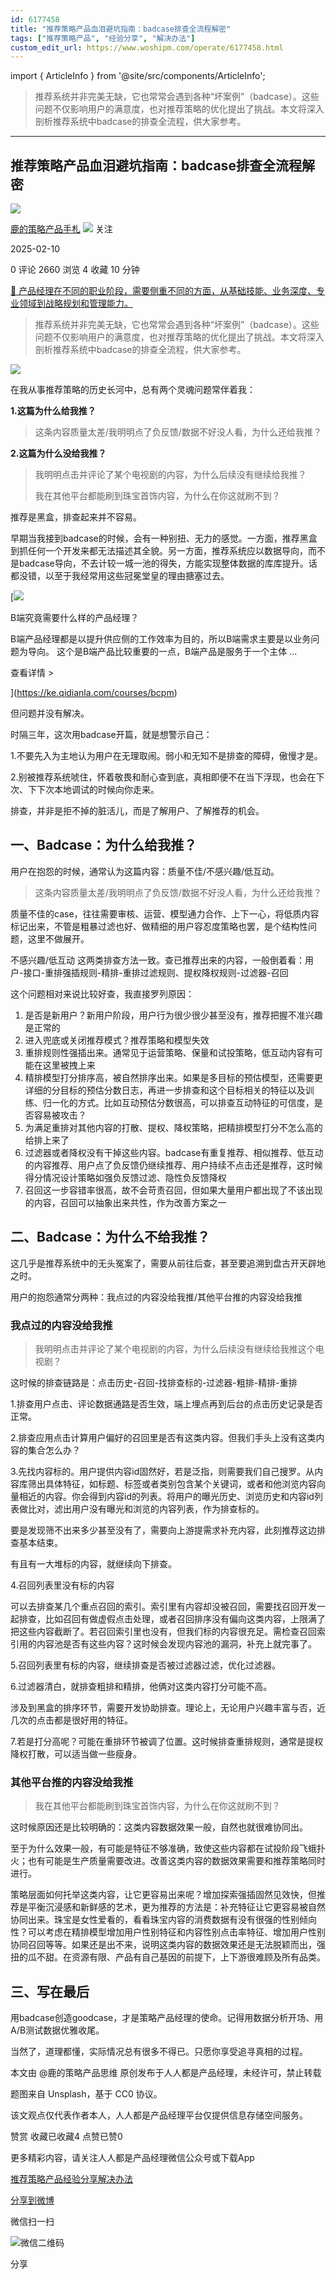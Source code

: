 ```yaml
---
id: 6177458
title: "推荐策略产品血泪避坑指南：badcase排查全流程解密"
tags: ["推荐策略产品", "经验分享", "解决办法"]
custom_edit_url: https://www.woshipm.com/operate/6177458.html
---
```

import { ArticleInfo } from '@site/src/components/ArticleInfo';

<ArticleInfo
    author="鹿的策略产品手札"
    authorLink="https://www.woshipm.com/u/232491"
    published="2025-02-10"
    views={2660}
    comments={0}
    collects={4}
/>

> 推荐系统并非完美无缺，它也常常会遇到各种“坏案例”（badcase）。这些问题不仅影响用户的满意度，也对推荐策略的优化提出了挑战。本文将深入剖析推荐系统中badcase的排查全流程，供大家参考。

---

## 推荐策略产品血泪避坑指南：badcase排查全流程解密

[![](https://static.woshipm.com/pmapp_avatar_20231126220842_1394.jpeg?imageView2/1/w/72/h/72/q/100)](https://www.woshipm.com/u/232491)

[鹿的策略产品手札](https://www.woshipm.com/u/232491) ![](https://static.woshipm.com/tag/1101_1@2x.png) 关注

2025-02-10

0 评论 2660 浏览 4 收藏 10 分钟

[🔗 产品经理在不同的职业阶段，需要侧重不同的方面，从基础技能、业务深度、专业领域到战略规划和管理能力。](https://ke.qidianla.com/courses/90pm)

> 推荐系统并非完美无缺，它也常常会遇到各种“坏案例”（badcase）。这些问题不仅影响用户的满意度，也对推荐策略的优化提出了挑战。本文将深入剖析推荐系统中badcase的排查全流程，供大家参考。

![](https://image.woshipm.com/2023/05/06/c5139db6-ec01-11ed-8df9-00163e0b5ff3.jpg)

在我从事推荐策略的历史长河中，总有两个灵魂问题常伴着我：

**1.这篇为什么给我推？**

> 这条内容质量太差/我明明点了负反馈/数据不好没人看，为什么还给我推？

**2.这篇为什么没给我推？**

> 我明明点击并评论了某个电视剧的内容，为什么后续没有继续给我推？
> 
> 我在其他平台都能刷到珠宝首饰内容，为什么在你这就刷不到？

推荐是黑盒，排查起来并不容易。

早期当我接到badcase的时候，会有一种别扭、无力的感觉。一方面，推荐黑盒到抓任何一个开发来都无法描述其全貌。另一方面，推荐系统应以数据导向，而不是badcase导向，不去计较一城一池的得失，方能实现整体数据的库库提升。话都没错，以至于我经常用这些冠冕堂皇的理由搪塞过去。

[![](https://image.woshipm.com/2023/08/02/f7cafd68-30e3-11ee-9da3-00163e0b5ff3.png)

B端究竟需要什么样的产品经理？

B端产品经理都是以提升供应侧的工作效率为目的，所以B端需求主要是以业务问题为导向。 这个是B端产品比较重要的一点，B端产品是服务于一个主体 ...

查看详情 >

](https://ke.qidianla.com/courses/bcpm)

但问题并没有解决。

时隔三年，这次用badcase开篇，就是想警示自己：

1.不要先入为主地认为用户在无理取闹。弱小和无知不是排查的障碍，傲慢才是。

2.别被推荐系统唬住，怀着敬畏和耐心查到底，真相即便不在当下浮现，也会在下次、下下次本地调试的时候向你走来。

排查，并非是拒不掉的脏活儿，而是了解用户、了解推荐的机会。

## 一、Badcase：为什么给我推？

用户在抱怨的时候，通常认为这篇内容：质量不佳/不感兴趣/低互动。

> 这条内容质量太差/我明明点了负反馈/数据不好没人看，为什么还给我推？

质量不佳的case，往往需要审核、运营、模型通力合作、上下一心，将低质内容标记出来，不管是粗暴过滤也好、做精细的用户容忍度策略也罢，是个结构性问题，这里不做展开。

不感兴趣/低互动 这两类排查方法一致。查已推荐出来的内容，一般倒着看：用户-接口-重排强插规则-精排-重排过滤规则、提权降权规则-过滤器-召回

这个问题相对来说比较好查，我直接罗列原因：

1.  是否是新用户？新用户阶段，用户行为很少很少甚至没有，推荐把握不准兴趣是正常的
2.  进入兜底或关闭推荐模式？推荐策略和模型失效
3.  重排规则性强插出来。通常见于运营策略、保量和试投策略，低互动内容有可能在这里被拽上来
4.  精排模型打分排序高，被自然排序出来。如果是多目标的预估模型，还需要更详细的分目标的预估分数日志，再进一步排查和这个目标相关的特征以及训练、归一化的方式。比如互动预估分数很高，可以排查互动特征的可信度，是否容易被攻击？
5.  为满足重排对其他内容的打散、提权、降权策略，把精排模型打分不怎么高的给排上来了
6.  过滤器或者降权没有干掉这些内容。badcase有重复推荐、相似推荐、低互动的内容推荐、用户点了负反馈仍继续推荐、用户持续不点击还是推荐，这时候得分情况设计策略如强负反馈过滤、隐性负反馈降权
7.  召回这一步容错率很高，故不会苛责召回，但如果大量用户都出现了不该出现的内容，召回可以抽象出来共性，作为改善方案之一

## 二、Badcase：为什么不给我推？

这几乎是推荐系统中的无头冤案了，需要从前往后查，甚至要追溯到盘古开天辟地之时。

用户的抱怨通常分两种：我点过的内容没给我推/其他平台推的内容没给我推

### 我点过的内容没给我推

> 我明明点击并评论了某个电视剧的内容，为什么后续没有继续给我推这个电视剧？

这时候的排查链路是：点击历史-召回-找排查标的-过滤器-粗排-精排-重排

1.排查用户点击、评论数据通路是否生效，端上埋点再到后台的点击历史记录是否正常。

2.排查应用点击计算用户偏好的召回里是否有这类内容。但我们手头上没有这类内容的集合怎么办？

3.先找内容标的。用户提供内容id固然好，若是泛指，则需要我们自己搜罗。从内容库筛出具体特征，如标题、标签或者类别包含某个关键词，或者和他浏览内容向量相近的内容。你会得到内容id的列表。将用户的曝光历史、浏览历史和内容id列表做比对，滤出用户没有曝光和浏览的内容列表，作为排查标的。

要是发现筛不出来多少甚至没有了，需要向上游提需求补充内容，此刻推荐这边排查基本结束。

有且有一大堆标的内容，就继续向下排查。

4.召回列表里没有标的内容

可以去排查某几个重点召回的索引。索引里有内容却没被召回，需要找召回开发一起排查，比如召回有做虚假点击处理，或者召回排序没有偏向这类内容，上限满了把这些内容截断了。若召回索引里也没有，但我们标的内容很充足。需检查召回索引用的内容池是否有这些内容？这时候会发现内容池的漏洞，补充上就完事了。

5.召回列表里有标的内容，继续排查是否被过滤器过滤，优化过滤器。

6.过滤器清白，就排查粗排和精排，他俩对这类内容打分可能不高。

涉及到黑盒的排序环节，需要开发协助排查。理论上，无论用户兴趣丰富与否，近几次的点击都是很好用的特征。

7.若是打分高呢？可能在重排环节被调了位置。这时候排查重排规则，通常是提权降权打散，可以适当做一些瘦身。

### 其他平台推的内容没给我推

> 我在其他平台都能刷到珠宝首饰内容，为什么在你这就刷不到？

这时候原因还是比较明确的：这类内容数据效果一般，自然也就很难协同出。

至于为什么效果一般，有可能是特征不够准确，致使这些内容都在试投阶段飞蛾扑火；也有可能是生产质量需要改进。改善这类内容的数据效果需要和推荐策略同时进行。

策略层面如何托举这类内容，让它更容易出来呢？增加探索强插固然见效快，但推荐是平衡沉浸感和新鲜感的艺术，更为推荐的方法是：补充特征让它更容易被自然协同出来。珠宝是女性爱看的，看看珠宝内容的消费数据有没有很强的性别倾向性？可以考虑在精排模型增加用户性别特征和内容性别点击率特征、增加用户性别协同召回等等。如果还是出不来，说明这类内容的数据效果还是无法脱颖而出，强扭的瓜不甜。在资源有限、产品有自己基因的前提下，上下游很难顾及所有品类。

## 三、写在最后

用badcase创造goodcase，才是策略产品经理的使命。记得用数据分析开场、用A/B测试数据优雅收尾。

当然了，道理都懂，实际情况总有很多不得已。只愿你享受追寻真相的过程。

本文由 @鹿的策略产品思维 原创发布于人人都是产品经理，未经许可，禁止转载

题图来自 Unsplash，基于 CC0 协议。

该文观点仅代表作者本人，人人都是产品经理平台仅提供信息存储空间服务。

赞赏 收藏已收藏4 点赞已赞0

更多精彩内容，请关注人人都是产品经理微信公众号或下载App

[推荐策略产品](https://www.woshipm.com/tag/%e6%8e%a8%e8%8d%90%e7%ad%96%e7%95%a5%e4%ba%a7%e5%93%81)[经验分享](https://www.woshipm.com/tag/%e7%bb%8f%e9%aa%8c%e5%88%86%e4%ba%ab)[解决办法](https://www.woshipm.com/tag/%e8%a7%a3%e5%86%b3%e5%8a%9e%e6%b3%95)

[分享到微博](https://service.weibo.com/share/share.php?appkey=2775287854&title=推荐策略产品血泪避坑指南：badcase排查全流程解密&url=https://www.woshipm.com/operate/6177458.html&pic=https://image.woshipm.com/2023/05/06/c5139db6-ec01-11ed-8df9-00163e0b5ff3.jpg)

微信扫一扫

![微信二维码](https://api.pwmqr.com/qrcode/create/?url=https://www.woshipm.com/operate/6177458.html)

分享